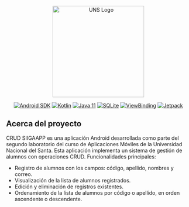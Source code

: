 <p align="center"><a href="https://www.uns.edu.pe" target="_blank"><img src="https://upload.wikimedia.org/wikipedia/commons/1/1a/Universidad_Nacional_del_Santa_Logo.png" width="250" alt="UNS Logo"></a></p>

<p align="center">
  <a href="https://developer.android.com/"><img src="https://img.shields.io/badge/Android-35-brightgreen?logo=android" alt="Android SDK"></a>
  <a href="https://kotlinlang.org/"><img src="https://img.shields.io/badge/Kotlin-1.9.20-7F52FF?logo=kotlin&logoColor=white" alt="Kotlin"></a>
  <a href="https://www.java.com/"><img src="https://img.shields.io/badge/Java-11-%23ED8B00?logo=openjdk&logoColor=white" alt="Java 11"></a>
  <a href="https://sqlite.org/"><img src="https://img.shields.io/badge/SQLite-✓-darkcyan?logo=sqlite&logoColor=white" alt="SQLite"></a>
  <a href="https://developer.android.com/topic/libraries/view-binding"><img src="https://img.shields.io/badge/ViewBinding-✓-orange" alt="ViewBinding"></a>
  <a href="https://developer.android.com/jetpack"><img src="https://img.shields.io/badge/Jetpack-✓-%234285F4" alt="Jetpack"></a>
</p>

## Acerca del proyecto
CRUD SIIGAAPP es una aplicación Android desarrollada como parte del segundo laboratorio del curso de Aplicaciones Móviles de la Universidad Nacional del Santa. Esta aplicación implementa un sistema de gestión de alumnos con operaciones CRUD.
Funcionalidades principales:
- Registro de alumnos con los campos: código, apellido, nombres y correo.
- Visualización de la lista de alumnos registrados.
- Edición y eliminación de registros existentes.
- Ordenamiento de la lista de alumnos por código o apellido, en orden ascendente o descendente.

